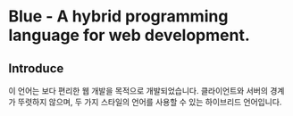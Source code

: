 # Blue - A hybrid programming language for web development.

Introduce
------------
이 언어는 보다 편리한 웹 개발을 목적으로 개발되었습니다.
클라이언트와 서버의 경계가 뚜렷하지 않으며, 두 가지 스타일의 언어를 사용할 수 있는 하이브리드 언어입니다.
